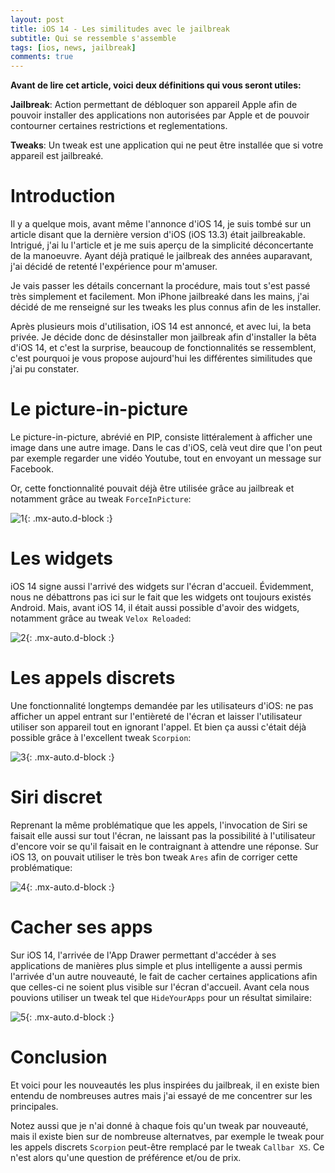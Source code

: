 ```yaml
---
layout: post
title: iOS 14 - Les similitudes avec le jailbreak
subtitle: Qui se ressemble s'assemble
tags: [ios, news, jailbreak]
comments: true
---
```


**Avant de lire cet article, voici deux définitions qui vous seront utiles:**

**Jailbreak**: Action permettant de débloquer son appareil Apple afin de pouvoir installer des applications non autorisées par Apple et de pouvoir contourner certaines restrictions et reglementations.

**Tweaks**: Un tweak est une application qui ne peut être installée que si votre appareil est jailbreaké.

# Introduction

Il y a quelque mois, avant même l'annonce d'iOS 14, je suis tombé sur un article disant que la dernière version d'iOS (iOS 13.3) était jailbreakable. Intrigué, j'ai lu l'article et je me suis aperçu de la simplicité déconcertante de la manoeuvre. Ayant déjà pratiqué le jailbreak des années auparavant, j'ai décidé de retenté l'expérience pour m'amuser.

Je vais passer les détails concernant la procédure, mais tout s'est passé très simplement et facilement. Mon iPhone jailbreaké dans les mains, j'ai décidé de me renseigné sur les tweaks les plus connus afin de les installer.

Après plusieurs mois d'utilisation, iOS 14 est annoncé, et avec lui, la beta privée. Je décide donc de désinstaller mon jailbreak afin d'installer la bêta d'iOS 14, et c'est la surprise, beaucoup de fonctionnalités se ressemblent, c'est pourquoi je vous propose aujourd'hui les différentes similitudes que j'ai pu constater.


# Le picture-in-picture


Le picture-in-picture, abrévié en PIP, consiste littéralement à afficher une image dans une autre image. Dans le cas d'iOS, celà veut dire que l'on peut par exemple regarder une vidéo Youtube, tout en envoyant un message sur Facebook.

Or, cette fonctionnalité pouvait déjà être utilisée grâce au jailbreak et notamment grâce au tweak `ForceInPicture`:

![1](https://raw.githubusercontent.com/sonnyfournier/blog/master/assets/img/ios-and-jailbreak/1.jpg){: .mx-auto.d-block :}


# Les widgets


iOS 14 signe aussi l'arrivé des widgets sur l'écran d'accueil. Évidemment, nous ne débattrons pas ici sur le fait que les widgets ont toujours existés Android.
Mais, avant iOS 14, il était aussi possible d'avoir des widgets, notamment grâce au tweak `Velox Reloaded`:

![2](https://raw.githubusercontent.com/sonnyfournier/blog/master/assets/img/ios-and-jailbreak/2.jpg){: .mx-auto.d-block :}


# Les appels discrets


Une fonctionnalité longtemps demandée par les utilisateurs d'iOS: ne pas afficher un appel entrant sur l'entièreté de l'écran et laisser l'utilisateur utiliser son appareil tout en ignorant l'appel. Et bien ça aussi c'était déjà possible grâce à l'excellent tweak `Scorpion`:


![3](https://raw.githubusercontent.com/sonnyfournier/blog/master/assets/img/ios-and-jailbreak/2.png){: .mx-auto.d-block :}


# Siri discret


Reprenant la même problématique que les appels, l'invocation de Siri se faisait elle aussi sur tout l'écran, ne laissant pas la possibilité à l'utilisateur d'encore voir se qu'il faisait en le contraignant à attendre une réponse. Sur iOS 13, on pouvait utiliser le très bon tweak `Ares` afin de corriger cette problématique:


![4](https://raw.githubusercontent.com/sonnyfournier/blog/master/assets/img/ios-and-jailbreak/4.jpg){: .mx-auto.d-block :}


# Cacher ses apps


Sur iOS 14, l'arrivée de l'App Drawer permettant d'accéder à ses applications de manières plus simple et plus intelligente a aussi permis l'arrivée d'un autre nouveauté, le fait de cacher certaines applications afin que celles-ci ne soient plus visible sur l'écran d'accueil. Avant cela nous pouvions utiliser un tweak tel que `HideYourApps` pour un résultat similaire:


![5](https://raw.githubusercontent.com/sonnyfournier/blog/master/assets/img/ios-and-jailbreak/5.jpg){: .mx-auto.d-block :}


# Conclusion

Et voici pour les nouveautés les plus inspirées du jailbreak, il en existe bien entendu de nombreuses autres mais j'ai essayé de me concentrer sur les principales.

Notez aussi que je n'ai donné à chaque fois qu'un tweak par nouveauté, mais il existe bien sur de nombreuse alternatves, par exemple le tweak pour les appels discrets `Scorpion` peut-être remplacé par le tweak `Callbar XS`. Ce n'est alors qu'une question de préférence et/ou de prix.